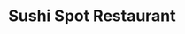 ---
layout: place
title: "Sushi Spot Restaurant"
permalink: /california/tarzana/sushi-spot-restaurant.html
stateAbbr: CA
stateName: California
cityName: Tarzana
place_id: ChIJA5korECZwoAR72OrTPsjRy8
photos:
  - name: >-
      places/ChIJA5korECZwoAR72OrTPsjRy8/photos/AeeoHcJtkxfIe7TcYKF-8K8e0kKPeuYt7k_UpDYecavV-B1eZe3L8ZdN2k_GGsMbhESaZC7B9NcU0z7ufWlBTZZX6TM_4MMzJmPm2cNSxTiK3i6DSMtS1Nl4sCg2NcubYb5czLqt3HXeO_8apeYqMHVfxETYzaa6Ign9T5q9k_BRN0VAUQtDzldXeLPla1A9-Vy-3sK2PFbbiPtuBtEcPvtZHALaaOj9gHNVFy8Bwihx9QhemWD2SWjnIa5TmYxJ7-TpzT0ljkR0GntlGBXWRb0qZuKyBBZBIcJPW3buqhb7m1xVvfZcoLeb8V2seJvj4svJOwpbwGHqKKJpg3eS3WGm1di4MlVH2fdkwD03zoyaTB12htU3Is9BjRJhX6K9yAWNMy0qv5UZ10Nlj136voymuqekuEVNjCUdpY1vTI-igM7Exdn3
    widthPx: 3372
    heightPx: 4033
    authorAttributions:
      - displayName: k hirano
        uri: https://maps.google.com/maps/contrib/101161723137689186454
        photoUri: >-
          https://lh3.googleusercontent.com/a-/ALV-UjU9IgFqa3_NOi9-uQCK9dr24o_U7RXYJypt1BzT1K97Wx3zVq8Pxw=s100-p-k-no-mo
    flagContentUri: >-
      https://www.google.com/local/imagery/report/?cb_client=maps_api_places.places_api&image_key=!1e10!2sCIHM0ogKEICAgID8nLTb3gE&hl=en-US
    googleMapsUri: >-
      https://www.google.com/maps/place//data=!3m4!1e2!3m2!1sCIHM0ogKEICAgID8nLTb3gE!2e10!4m2!3m1!1s0x80c29940ac289903:0x2f4723fb4cab63ef
  - name: >-
      places/ChIJA5korECZwoAR72OrTPsjRy8/photos/AeeoHcL-jYtbA4qD0_E5-9kmuxd0wMKjV8tlj1FCkQQgNTTuj7wAcYR_nZMqJR-tRhBwY-bAy2UxF20mSLQ8j5H8JxqbjUyEc2IRsEMKyZhIyf_jZuJBTRGIUNEXq9KvueWuY2fTirHZ4RGhjuq9WGfY3U9-3TqtSZHyKBwPuKqj-9afKgTM30XD16U97Mcg3hHaYQveovtrDSRBfdtxcMeBTaULeS2OKfQdeZZ85rQErNolmdheqVOJB9FmO68CJnbBlkSDQguh52Gf9dAk6z9V3fSSgNXN3N-pQqq_4nc0mUOAsg
    widthPx: 1024
    heightPx: 683
    authorAttributions:
      - displayName: Sushi Spot Restaurant
        uri: https://maps.google.com/maps/contrib/104865087139009523656
        photoUri: >-
          https://lh3.googleusercontent.com/a/ACg8ocJ9EbR2MJvfDRrw0gOoPK5iW40S3DV7ItvkqA9jUGe2QTTZqw=s100-p-k-no-mo
    flagContentUri: >-
      https://www.google.com/local/imagery/report/?cb_client=maps_api_places.places_api&image_key=!1e10!2sAF1QipOxjDD7wpqBeSIVWjXFlhf0Nagk7ZHgK4IpsHu8&hl=en-US
    googleMapsUri: >-
      https://www.google.com/maps/place//data=!3m4!1e2!3m2!1sAF1QipOxjDD7wpqBeSIVWjXFlhf0Nagk7ZHgK4IpsHu8!2e10!4m2!3m1!1s0x80c29940ac289903:0x2f4723fb4cab63ef
  - name: >-
      places/ChIJA5korECZwoAR72OrTPsjRy8/photos/AeeoHcLmydtEifqzyr2CZakgWI2wK8330-sD1rEMx33TLgyqt1sNt7qRTDOycrrNzBHfx4bTQ5vKeZdT5Viy2ZQ0qu7_d91jKLUUpH0e1kyNr8O3VAsODbPAhFKUo4s12-68xg3pvzmr-8fksqwsqVb10RNBj961uCbRIDXnRfyj7Ma8fdaMRmsZWRv4NfppGDQioKfNHgn8WPXz_73y6Gb3dZ6fMNrkx5C8WwnPJ0xQwnD0PDtVSIN3RI06R4FASeM8_WEfYkn8R7XjxBbQ7xM-0IlAkx1gwY3oJW5GEYtyR7O5pXBlXSR6B9Q3QWHT1KL3syybsvKKprNTQZKJpps3HtNGwChdsW6DH0cdPnSCRrdGE6I_lX6u78CbWeHvbi3GF6UJQDPDBYk6hEoPS1v45i9jv_6PHsQXBxBb3mn8ZT5SsA
    widthPx: 4032
    heightPx: 3024
    authorAttributions:
      - displayName: Kevin Prakhao
        uri: https://maps.google.com/maps/contrib/117347053678512876417
        photoUri: >-
          https://lh3.googleusercontent.com/a-/ALV-UjV2GJ2ltaAKtnBdKvrlMo_MRbyTZpyAag9cFL3i_b223Ivlb3vL1A=s100-p-k-no-mo
    flagContentUri: >-
      https://www.google.com/local/imagery/report/?cb_client=maps_api_places.places_api&image_key=!1e10!2sCIHM0ogKEICAgICG9LjjLA&hl=en-US
    googleMapsUri: >-
      https://www.google.com/maps/place//data=!3m4!1e2!3m2!1sCIHM0ogKEICAgICG9LjjLA!2e10!4m2!3m1!1s0x80c29940ac289903:0x2f4723fb4cab63ef
  - name: >-
      places/ChIJA5korECZwoAR72OrTPsjRy8/photos/AeeoHcLI9OzG_7t63LV0PmTBPlc7WqcWLJe5Rr10dvEEE8grOZ-7934_2IXotu0Ndt-hGhpnMaiB_3stfuxWu6u_OpUI6kjXy41TMpZ_mbwc0XU3MrJtZF_Jwao8UGV2PYqkTWy7UEYreKsCqNo0Davd8FTPfAuYfrzC-16BXyJcuR09bV4q8CFyLAk8soUrEmArQM6Wr7_aLo2UEgXsGkQ_Ft_m1OeBQqwceJxS6ZOPLch-NQc3CzaaANbN62j6UtNkYM2LzTmYB-St9lePdbnBbwgpcx6Op73BKF9dk4QqnxBTOrftqU5NBteVe0SHULFgY2pg27hhBbfhm6a813YFkVtmuEx-H1DfETkCfmT_q7rnS3hAjll5NCI-974EaDj1tI0r_hckOX5dTPxFF8fSCMZwbUcb8H2Sotg-kFy7_Z7M2LIx
    widthPx: 4000
    heightPx: 2252
    authorAttributions:
      - displayName: arabesque
        uri: https://maps.google.com/maps/contrib/100783887371287371631
        photoUri: >-
          https://lh3.googleusercontent.com/a-/ALV-UjXqkSHY_I5qHeAso_XFc1nbGT5DweiTCZT8vQ0tK3GP6HuQKwuNEg=s100-p-k-no-mo
    flagContentUri: >-
      https://www.google.com/local/imagery/report/?cb_client=maps_api_places.places_api&image_key=!1e10!2sCIHM0ogKEICAgIDho_fVhQE&hl=en-US
    googleMapsUri: >-
      https://www.google.com/maps/place//data=!3m4!1e2!3m2!1sCIHM0ogKEICAgIDho_fVhQE!2e10!4m2!3m1!1s0x80c29940ac289903:0x2f4723fb4cab63ef
  - name: >-
      places/ChIJA5korECZwoAR72OrTPsjRy8/photos/AeeoHcKKcOZNJPy3DWHV5seUpnWMwbuMHhuK9TIN-uvKMmcbUPSAfh1IRMrODV8ThhVJVqoLL_43g_XdKaom8t8nAPJDPG15S0_4sr7JFBJg5O8k5boqod655PKh00hnPVnZagikSg-MRZ359n8OJHa-M33rt1YydvqUQWREGmCMkXt38AQKnOX0DcOHJ9xW9T4evAJqe4Wf6GEg9YvvzMAkh-AE2umvd0jmJYDusa5HzHZOmBigpx442e_X3QiV9gbNL5_B9AnoglCPMQvfx39vAmrLazG_aWg2PUvnvPr_sSNEcze1NRt8M5k7i0wCjcrz4EF0UvNmsUfOriLgpkMdoiTZRGT4hUqrAdGJujIbH6T3F-EdJOz5y_t_MoK-tFQZWnixVnB5HjBiZv8g5EOAXybcD3lA4XJjW9j624olFPAaLQ
    widthPx: 4000
    heightPx: 2252
    authorAttributions:
      - displayName: Eduardo Rubio (Eddie)
        uri: https://maps.google.com/maps/contrib/109304075281028901885
        photoUri: >-
          https://lh3.googleusercontent.com/a/ACg8ocL8Yz0Ob_xQVx5wEzZ2hfvsTZzCjbUuc5UdkJYpVheCCsz2vQ=s100-p-k-no-mo
    flagContentUri: >-
      https://www.google.com/local/imagery/report/?cb_client=maps_api_places.places_api&image_key=!1e10!2sCIHM0ogKEICAgID67dOvZQ&hl=en-US
    googleMapsUri: >-
      https://www.google.com/maps/place//data=!3m4!1e2!3m2!1sCIHM0ogKEICAgID67dOvZQ!2e10!4m2!3m1!1s0x80c29940ac289903:0x2f4723fb4cab63ef
  - name: >-
      places/ChIJA5korECZwoAR72OrTPsjRy8/photos/AeeoHcJQMbtwBteL4ajfsLHSagimUI6Tu3rJ9ggfH9JP5Usez-OpN129HvJDAittA8TvyxPNoPiJ7FT9wgbc6GxwQ4VCQsa2AnDB6aw9ZpY-bENks7pO4FosCpkPysmp-j44KRxEdP2o4GfBF_g3lf85Vip8F59oax2GFE4e_JxTV9BLqzLY4Vas5U6YaPtoMNmm2iJVEGQPacSW2z5d1InflqjuF0C3rmgw8gtuLBOsqmRGMNDaoWMFSA9-D9JsPuHfWQ-qg6tlhBsF80LOJNLToBbkNS2nG2P32e2lMV-pFAq0Ag
    widthPx: 1024
    heightPx: 683
    authorAttributions:
      - displayName: Sushi Spot Restaurant
        uri: https://maps.google.com/maps/contrib/104865087139009523656
        photoUri: >-
          https://lh3.googleusercontent.com/a/ACg8ocJ9EbR2MJvfDRrw0gOoPK5iW40S3DV7ItvkqA9jUGe2QTTZqw=s100-p-k-no-mo
    flagContentUri: >-
      https://www.google.com/local/imagery/report/?cb_client=maps_api_places.places_api&image_key=!1e10!2sAF1QipNFE8b7Q2qZxd_LoZcipYayl0bd29nvzTkXuofk&hl=en-US
    googleMapsUri: >-
      https://www.google.com/maps/place//data=!3m4!1e2!3m2!1sAF1QipNFE8b7Q2qZxd_LoZcipYayl0bd29nvzTkXuofk!2e10!4m2!3m1!1s0x80c29940ac289903:0x2f4723fb4cab63ef
  - name: >-
      places/ChIJA5korECZwoAR72OrTPsjRy8/photos/AeeoHcJ9cPUyLvFFGrdK0twgG4zAQ97F03yAZzyJmTmpHUcrhpiJVvpaNSr578gGTxG3RSZKXCbwM1nSpxCMzQwZNdq68GYoMzqJIf85jkzjD4H4O3kNSpVtSqu2HfOXYz1p89OmJl8072inICJQFJ55uhy_KAMU9TYN69MpiJshrZAt6L2rcWmAoLGyqglCe9pJaiwCrPsXi7-j9jnm_Jgob1_fpmACBWFkTY8dlM9hDjY9n_b4Kc9nfKBZxV-RPqZKK6o7Qrvxr4w9njvwuBFjTRqvnZHI7Xl2qz8VyOUrwoxnFRAv8DIFOicnPip6psv-ios-5awQsASt8iVhg_4LjUSq8bzpleDaC8JFgcrT9Ah0AJ6XOT81bAThsokSRsLiJCDmrFNatbzhMmDAA5xXd1TqEMcyuCX0VOBZwTUPm6aWuBM
    widthPx: 4096
    heightPx: 1908
    authorAttributions:
      - displayName: Jeremy L
        uri: https://maps.google.com/maps/contrib/115138562580402046968
        photoUri: >-
          https://lh3.googleusercontent.com/a/ACg8ocKG-9NKjP_5uNkedmeTU9B8USZ0mTOVhrO0uXNTY1SUdkzEVA=s100-p-k-no-mo
    flagContentUri: >-
      https://www.google.com/local/imagery/report/?cb_client=maps_api_places.places_api&image_key=!1e10!2sCIHM0ogKEICAgICkqdf2kAE&hl=en-US
    googleMapsUri: >-
      https://www.google.com/maps/place//data=!3m4!1e2!3m2!1sCIHM0ogKEICAgICkqdf2kAE!2e10!4m2!3m1!1s0x80c29940ac289903:0x2f4723fb4cab63ef
  - name: >-
      places/ChIJA5korECZwoAR72OrTPsjRy8/photos/AeeoHcIZHq7LDFTBv55mxBgSXSiN6VE52nNSjbQa_bSyGknBm3oVv7_f1ygRXL10Ia_j-Sz58hpxSpPKtrpLWG8mXjRoh8UDN73XhjHoo0be0KVgJ-eJ7JWKhzdq64KeCkgZz6Az25Su9J-rq-XsKYWqQNgtwLs4TfZmqTOHeiUdoneytdLUXO6vv3lph8W83KS7FtTHSU3uy-IvbTzjJNrKerqpb7ed_wkxpJt7AFNlrB9Vrw1v2pQjVQHdMcPmIgrx_bxRL7XvQ1EaoIDVRVerGQaAtFbsjxLb6tb8_Al4MnLRDXd8jVszNKKIVVtRAd6wjZJqevoS43Yw15BGHOcLrAp9WJOYSjz_Wad9NFr0VYxqrpD8FnovZFfC6G97bKGEzUT3ymHWHExKkS5V1CLKWQEXYEpAtYqi5xGTVFhKr8pBYw
    widthPx: 3630
    heightPx: 2013
    authorAttributions:
      - displayName: Jeremy L
        uri: https://maps.google.com/maps/contrib/115138562580402046968
        photoUri: >-
          https://lh3.googleusercontent.com/a/ACg8ocKG-9NKjP_5uNkedmeTU9B8USZ0mTOVhrO0uXNTY1SUdkzEVA=s100-p-k-no-mo
    flagContentUri: >-
      https://www.google.com/local/imagery/report/?cb_client=maps_api_places.places_api&image_key=!1e10!2sCIHM0ogKEICAgICkqdf2YA&hl=en-US
    googleMapsUri: >-
      https://www.google.com/maps/place//data=!3m4!1e2!3m2!1sCIHM0ogKEICAgICkqdf2YA!2e10!4m2!3m1!1s0x80c29940ac289903:0x2f4723fb4cab63ef
  - name: >-
      places/ChIJA5korECZwoAR72OrTPsjRy8/photos/AeeoHcJv04rbrwt54Dnp13VOM6q30AzlucFVWGZ6BnZnGQ7v0Ry9QLuEWscZT71jlzLxrM4RTZX3PvCyWlPrLDyJa_tuAFzMT4SWyTFhHckApHSegJYOXyAXSFwMb6AjBeAzg_QtJahC4xS23gOQEjA3XZHamaH4RHcP3ptqwyCRR8f2bT1_mtGZDU1-eNLgQM478heT1Y_aLc8u0hteTQMcUP5mEtMWKypFNIp8DoeUUCEJm4bAXcE1AzLv8VsIZkfEJMpkrD4X_EIjVbflLSps4pnHvUIzww4nU6Qb1sLP8vuUtpuxc3bN3HVeRpQbnEZ0UplcsTOb9dZ5_4tesN9PNPgOyK_qrygreBQroqKdVOmEl0dgrhra0stPG9M1Cruq3OHlZDpPoAxuQH-G3z1qkS9SJ3m96-x8MmZXrywRQlKKOzuA
    widthPx: 2252
    heightPx: 4000
    authorAttributions:
      - displayName: arabesque
        uri: https://maps.google.com/maps/contrib/100783887371287371631
        photoUri: >-
          https://lh3.googleusercontent.com/a-/ALV-UjXqkSHY_I5qHeAso_XFc1nbGT5DweiTCZT8vQ0tK3GP6HuQKwuNEg=s100-p-k-no-mo
    flagContentUri: >-
      https://www.google.com/local/imagery/report/?cb_client=maps_api_places.places_api&image_key=!1e10!2sCIHM0ogKEICAgICRlu3riAE&hl=en-US
    googleMapsUri: >-
      https://www.google.com/maps/place//data=!3m4!1e2!3m2!1sCIHM0ogKEICAgICRlu3riAE!2e10!4m2!3m1!1s0x80c29940ac289903:0x2f4723fb4cab63ef
  - name: >-
      places/ChIJA5korECZwoAR72OrTPsjRy8/photos/AeeoHcK4K8wAJxrYXVSs60mYuEZnWCnULtXfirtO3ONe2CeTOZk8PaxEnFwvXuanWmX_Hq-T6uV71Vxx4KI6cougrSOQBA-TTm2xcU012yVuqFTiKcFLtbor6-mErXlY1bnPm-2l1ROqJZsyQrpra2jkXSaLjXkSEbXLjtqkEzwqJiAQKCFi0bytpuBsxP9mUBtRgCPfhkrIq0_nGvAi24MP5WxZr8RQ5uVtYhUDgC_kFgkfFNCT5OqHMRltKBN3DcSoPdbmi-EG6o15HwjV3VX0L3Mm7Sp9JgXY3-hW33d7-kVgS1r8DRBgK6cvvrSfILQLxo3tbJ5XqpN9vsriaHeH4W_GCP-ZdVKmqRyXeyJHV6OiIyiIQJCIkAjXxk8ijDlE5ojqi9s7rmfCzjR0rAcZnytGvR6EMWBLrS3BtHvKv11nJA
    widthPx: 3017
    heightPx: 2413
    authorAttributions:
      - displayName: Jeremy L
        uri: https://maps.google.com/maps/contrib/115138562580402046968
        photoUri: >-
          https://lh3.googleusercontent.com/a/ACg8ocKG-9NKjP_5uNkedmeTU9B8USZ0mTOVhrO0uXNTY1SUdkzEVA=s100-p-k-no-mo
    flagContentUri: >-
      https://www.google.com/local/imagery/report/?cb_client=maps_api_places.places_api&image_key=!1e10!2sCIHM0ogKEICAgICkqZenQA&hl=en-US
    googleMapsUri: >-
      https://www.google.com/maps/place//data=!3m4!1e2!3m2!1sCIHM0ogKEICAgICkqZenQA!2e10!4m2!3m1!1s0x80c29940ac289903:0x2f4723fb4cab63ef
address: 19658 Ventura Blvd, Tarzana, CA 91356, USA
street: 19658 Ventura Blvd
city: Tarzana
state: CA
zip: '91356'
country: USA
neighborhood: Tarzana
latitude: '34.172218'
longitude: '-118.561870'
accessibility_options:
  wheelchairAccessibleParking: true
  wheelchairAccessibleEntrance: true
  wheelchairAccessibleRestroom: true
  wheelchairAccessibleSeating: true
business_status: OPERATIONAL
name: Sushi Spot Restaurant
google_maps_links:
  directionsUri: >-
    https://www.google.com/maps/dir//''/data=!4m7!4m6!1m1!4e2!1m2!1m1!1s0x80c29940ac289903:0x2f4723fb4cab63ef!3e0
  placeUri: https://maps.google.com/?cid=3406731205359133679
  writeAReviewUri: >-
    https://www.google.com/maps/place//data=!4m3!3m2!1s0x80c29940ac289903:0x2f4723fb4cab63ef!12e1
  reviewsUri: >-
    https://www.google.com/maps/place//data=!4m4!3m3!1s0x80c29940ac289903:0x2f4723fb4cab63ef!9m1!1b1
  photosUri: >-
    https://www.google.com/maps/place//data=!4m3!3m2!1s0x80c29940ac289903:0x2f4723fb4cab63ef!10e5
primary_type: Sushi Restaurant
opening_hours:
  regular: null
  current: null
secondary_opening_hours:
  regular:
    weekdayDescriptions: null
    type: null
  current:
    weekdayDescriptions: null
    type: null
phone: null
price_level: null
price_range: null
rating: null
rating_count: 0
website: null
description: null
reviews: null
parking_options: null
payment_options: null
allow_dogs: null
curbside_pickup: null
delivery: null
dine_in: null
good_for_children: null
good_for_groups: null
good_for_sports: null
live_music: null
menu_for_children: null
outdoor_seating: null
reservable: null
restroom: null
serves_beer: null
serves_breakfast: null
serves_brunch: null
serves_cocktails: null
serves_coffee: null
serves_dinner: null
serves_dessert: null
serves_lunch: null
serves_vegetarian_food: null
serves_wine: null
takeout: null

---